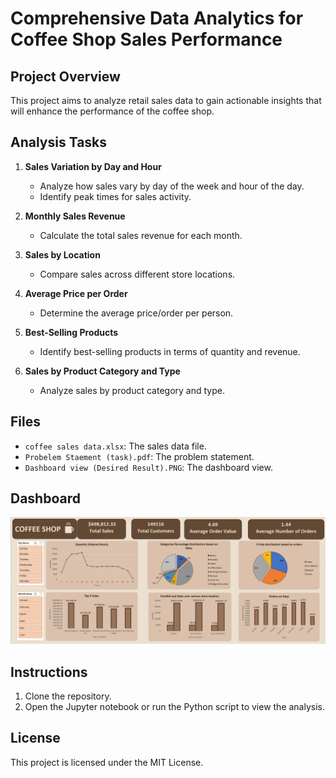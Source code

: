 # Comprehensive Data Analytics for Coffee Shop Sales Performance

## Project Overview
This project aims to analyze retail sales data to gain actionable insights that will enhance the performance of the coffee shop.

## Analysis Tasks
1. **Sales Variation by Day and Hour**
   - Analyze how sales vary by day of the week and hour of the day.
   - Identify peak times for sales activity.

2. **Monthly Sales Revenue**
   - Calculate the total sales revenue for each month.

3. **Sales by Location**
   - Compare sales across different store locations.

4. **Average Price per Order**
   - Determine the average price/order per person.

5. **Best-Selling Products**
   - Identify best-selling products in terms of quantity and revenue.

6. **Sales by Product Category and Type**
   - Analyze sales by product category and type.

## Files
- `coffee sales data.xlsx`: The sales data file.
- `Probelem Staement (task).pdf`: The problem statement.
- `Dashboard view (Desired Result).PNG`: The dashboard view.

## Dashboard
![Dashboard](Dashboard%20view%20(Desired%20Result).PNG)

## Instructions
1. Clone the repository.
2. Open the Jupyter notebook or run the Python script to view the analysis.

## License
This project is licensed under the MIT License.
